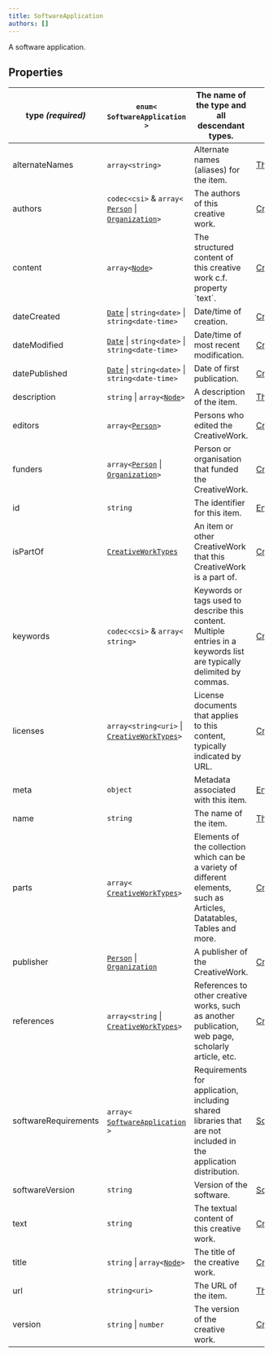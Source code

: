 ```yaml
---
title: SoftwareApplication
authors: []
---
```


A software application. 

## Properties

| **type _(required)_** | `enum<`​`SoftwareApplication`​`>`                                                              | The name of the type and all descendant types.                                                                           | [Entity](./Entity.html)                           |
| --------------------- | ---------------------------------------------------------------------------------------------- | ------------------------------------------------------------------------------------------------------------------------ | ------------------------------------------------- |
| alternateNames        | `array<`​`string`​`>`                                                                          | Alternate names (aliases) for the item.                                                                                  | [Thing](./Thing.html)                             |
| authors               | `codec<csi>` & `array<`​[`Person`](./Person.html) \| [`Organization`](./Organization.html)​`>` | The authors of this creative work.                                                                                       | [CreativeWork](./CreativeWork.html)               |
| content               | `array<`​[`Node`](./Node.html)​`>`                                                             | The structured content of this creative work c.f. property \`text\`.                                                     | [CreativeWork](./CreativeWork.html)               |
| dateCreated           | [`Date`](./Date.html) \| `string<date>` \| `string<date-time>`                                 | Date/time of creation.                                                                                                   | [CreativeWork](./CreativeWork.html)               |
| dateModified          | [`Date`](./Date.html) \| `string<date>` \| `string<date-time>`                                 | Date/time of most recent modification.                                                                                   | [CreativeWork](./CreativeWork.html)               |
| datePublished         | [`Date`](./Date.html) \| `string<date>` \| `string<date-time>`                                 | Date of first publication.                                                                                               | [CreativeWork](./CreativeWork.html)               |
| description           | `string` \| `array<`​[`Node`](./Node.html)​`>`                                                 | A description of the item.                                                                                               | [Thing](./Thing.html)                             |
| editors               | `array<`​[`Person`](./Person.html)​`>`                                                         | Persons who edited the CreativeWork.                                                                                     | [CreativeWork](./CreativeWork.html)               |
| funders               | `array<`​[`Person`](./Person.html) \| [`Organization`](./Organization.html)​`>`                | Person or organisation that funded the CreativeWork.                                                                     | [CreativeWork](./CreativeWork.html)               |
| id                    | `string`                                                                                       | The identifier for this item.                                                                                            | [Entity](./Entity.html)                           |
| isPartOf              | [`CreativeWorkTypes`](./CreativeWorkTypes.html)                                                | An item or other CreativeWork that this CreativeWork is a part of.                                                       | [CreativeWork](./CreativeWork.html)               |
| keywords              | `codec<csi>` & `array<`​`string`​`>`                                                           | Keywords or tags used to describe this content. Multiple entries in a keywords list are typically delimited by commas.   | [CreativeWork](./CreativeWork.html)               |
| licenses              | `array<`​`string<uri>` \| [`CreativeWorkTypes`](./CreativeWorkTypes.html)​`>`                  | License documents that applies to this content, typically indicated by URL.                                              | [CreativeWork](./CreativeWork.html)               |
| meta                  | `object`                                                                                       | Metadata associated with this item.                                                                                      | [Entity](./Entity.html)                           |
| name                  | `string`                                                                                       | The name of the item.                                                                                                    | [Thing](./Thing.html)                             |
| parts                 | `array<`​[`CreativeWorkTypes`](./CreativeWorkTypes.html)​`>`                                   | Elements of the collection which can be a variety of different elements, such as Articles, Datatables, Tables and more.  | [CreativeWork](./CreativeWork.html)               |
| publisher             | [`Person`](./Person.html) \| [`Organization`](./Organization.html)                             | A publisher of the CreativeWork.                                                                                         | [CreativeWork](./CreativeWork.html)               |
| references            | `array<`​`string` \| [`CreativeWorkTypes`](./CreativeWorkTypes.html)​`>`                       | References to other creative works, such as another publication, web page, scholarly article, etc.                       | [CreativeWork](./CreativeWork.html)               |
| softwareRequirements  | `array<`​[`SoftwareApplication`](./SoftwareApplication.html)​`>`                               | Requirements for application, including shared libraries that are not included in the application distribution.          | [SoftwareApplication](./SoftwareApplication.html) |
| softwareVersion       | `string`                                                                                       | Version of the software.                                                                                                 | [SoftwareApplication](./SoftwareApplication.html) |
| text                  | `string`                                                                                       | The textual content of this creative work.                                                                               | [CreativeWork](./CreativeWork.html)               |
| title                 | `string` \| `array<`​[`Node`](./Node.html)​`>`                                                 | The title of the creative work.                                                                                          | [CreativeWork](./CreativeWork.html)               |
| url                   | `string<uri>`                                                                                  | The URL of the item.                                                                                                     | [Thing](./Thing.html)                             |
| version               | `string` \| `number`                                                                           | The version of the creative work.                                                                                        | [CreativeWork](./CreativeWork.html)               |
